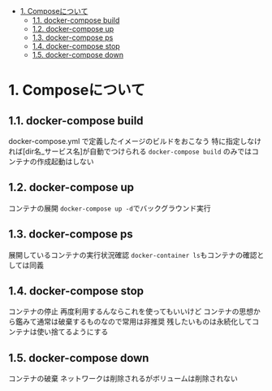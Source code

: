 
<!-- @import "[TOC]" {cmd="toc" depthFrom=1 depthTo=6 orderedList=false} -->

<!-- code_chunk_output -->

- [1. Composeについて](#1-composeについて)
  - [1.1. docker-compose build](#11-docker-compose-build)
  - [1.2. docker-compose up](#12-docker-compose-up)
  - [1.3. docker-compose ps](#13-docker-compose-ps)
  - [1.4. docker-compose stop](#14-docker-compose-stop)
  - [1.5. docker-compose down](#15-docker-compose-down)

<!-- /code_chunk_output -->
# 1. Composeについて

## 1.1. docker-compose build

docker-compose.yml で定義したイメージのビルドをおこなう
特に指定しなければ[dir名_サービス名]が自動でつけられる
`docker-compose build` のみではコンテナの作成起動はしない
  
## 1.2. docker-compose up

コンテナの展開
`docker-compose up -d`でバックグラウンド実行
  
## 1.3. docker-compose ps

展開しているコンテナの実行状況確認
`docker-container ls`もコンテナの確認としては同義
  
## 1.4. docker-compose stop

コンテナの停止
再度利用するんならこれを使ってもいいけど
コンテナの思想から鑑みて通常は破棄するものなので常用は非推奨
残したいものは永続化してコンテナは使い捨てるようにする
  
## 1.5. docker-compose down

コンテナの破棄
ネットワークは削除されるがボリュームは削除されない
  